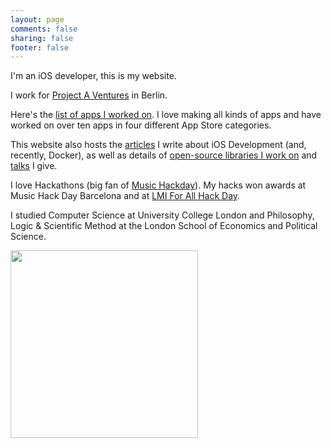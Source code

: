 ```yaml
---
layout: page
comments: false
sharing: false
footer: false
---
```


I'm an iOS developer, this is my website.

I work for [Project A Ventures](http://www.project-a.com/) in Berlin. 

Here's the [list of apps I worked on](/apps). I love making all kinds of apps and have worked on over ten apps in four different App Store categories. 

This website also hosts the [articles](/articles) I write about iOS Development (and, recently, Docker), as well as details of [open-source libraries I work on](/libraries) and [talks](/talks) I give. 

I love Hackathons (big fan of [Music Hackday](http://new.musichackday.org/)). My hacks won awards at Music Hack Day Barcelona and at [LMI For All Hack Day](http://rewiredstate.org/hacks/lmi-4-all-modding-day).

I studied Computer Science at University College London and Philosophy, Logic & Scientific Method at the London School of Economics and Political Science.

<img style="float: center;" width="300" src="http://i.imgur.com/Ssr0ulo.jpg">